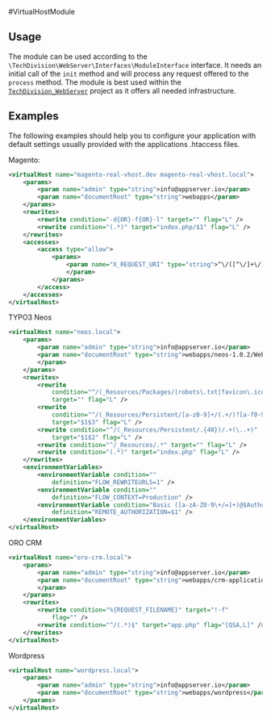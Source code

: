 #VirtualHostModule

Usage
-----------------
The module can be used according to the `\TechDivision\WebServer\Interfaces\ModuleInterface` interface.
It needs an initial call of the `init` method and will process any request offered to the `process` method.
The module is best used within the [`TechDivision_WebServer`](<https://github.com/techdivision/TechDivision_WebServer>)
project as it offers all needed infrastructure.

Examples
--------

The following examples should help you to configure your application with default settings usually
provided with the applications .htaccess files.

Magento:

```xml
<virtualHost name="magento-real-vhost.dev magento-real-vhost.local">
    <params>
        <param name="admin" type="string">info@appserver.io</param>
        <param name="documentRoot" type="string">webapps</param>
    </params>
    <rewrites>
        <rewrite condition="-d{OR}-f{OR}-l" target="" flag="L" />
        <rewrite condition="(.*)" target="index.php/$1" flag="L" />
    </rewrites>
    <accesses>
        <access type="allow">
            <params>
                <param name="X_REQUEST_URI" type="string">^\/([^\/]+\/)?(media|skin|js|index\.php).*
                </param>
            </params>
        </access>
    </accesses>
</virtualHost>
```

TYPO3 Neos

```xml
<virtualHost name="neos.local">
    <params>
        <param name="admin" type="string">info@appserver.io</param>
        <param name="documentRoot" type="string">webapps/neos-1.0.2/Web
        </param>
    </params>
    <rewrites>
        <rewrite
            condition="^/(_Resources/Packages/|robots\.txt|favicon\.ico){OR}-d{OR}-f{OR}-l"
            target="" flag="L" />
        <rewrite
            condition="^/(_Resources/Persistent/[a-z0-9]+/(.+/)?[a-f0-9]{40})/.+(\..+)"
            target="$1$3" flag="L" />
        <rewrite condition="^/(_Resources/Persistent/.{40})/.+(\..+)"
            target="$1$2" flag="L" />
        <rewrite condition="^/_Resources/.*" target="" flag="L" />
        <rewrite condition="(.*)" target="index.php" flag="L" />
    </rewrites>
    <environmentVariables>
        <environmentVariable condition=""
            definition="FLOW_REWRITEURLS=1" />
        <environmentVariable condition=""
            definition="FLOW_CONTEXT=Production" />
        <environmentVariable condition="Basic ([a-zA-Z0-9\+/=]+)@$Authorization"
            definition="REMOTE_AUTHORIZATION=$1" />
    </environmentVariables>
</virtualHost>
```

ORO CRM

```xml
<virtualHost name="oro-crm.local">
    <params>
        <param name="admin" type="string">info@appserver.io</param>
        <param name="documentRoot" type="string">webapps/crm-application/web
        </param>
    </params>
    <rewrites>
        <rewrite condition="%{REQUEST_FILENAME}" target="!-f"
            flag="" />
        <rewrite condition="^/(.*)$" target="app.php" flag="[QSA,L]" />
    </rewrites>
</virtualHost>
```

Wordpress

```xml
<virtualHost name="wordpress.local">
    <params>
        <param name="admin" type="string">info@appserver.io</param>
        <param name="documentRoot" type="string">webapps/wordpress</param>
    </params>
</virtualHost>
```
